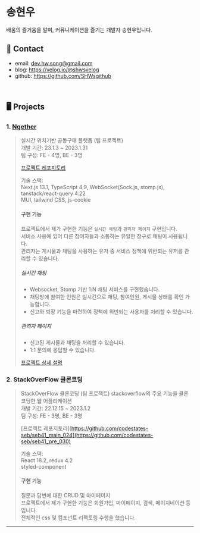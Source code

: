 # 송현우
배움의 즐거움을 알며, 커뮤니케이션을 즐기는 개발자 송현우입니다.  

## 📱 Contact
- email: dev.hw.song@gmail.com
- blog: https://velog.io/@shwsvelog
- github: https://github.com/SHWsgithub

</br>

## 🖥️ Projects
### 1. [Ngether](https://ngether.xyz/)
>실시간 위치기반 공동구매 플랫폼 (팀 프로젝트)  
>개발 기간: 23.1.3 ~ 2023.1.31  
>팀 구성: FE - 4명, BE - 3명
>
>[프로젝트 레포지토리](https://github.com/codestates-seb/seb41_main_024)
>  
>기술 스택:  
>Next.js 13.1, TypeScript 4.9, WebSocket(Sock.js, stomp.js), tanstack/react-query 4.22  
>MUI, tailwind CSS, js-cookie
>
>#### 구현 기능
>프로젝트에서 제가 구현한 기능은 `실시간 채팅`과 `관리자 페이지` 구현입니다.  
>서비스 사용에 있어 다른 참여자들과 소통하는 유일한 창구로 채팅이 사용됩니다.  
>관리자는 게시물과 채팅을 사용하는 유저 중 서비스 정책에 위반되는 유저를 관리할 수 있습니다. 
>##### 실시간 채팅 
>- Websocket, Stomp 기반 1:N 채팅 서비스를 구현했습니다.  
>- 채팅방에 참여한 인원은 실시간으로 채팅, 참여인원, 게시물 상태를 확인 가능합니다.  
>- 신고와 퇴장 기능을 마련하여 정책에 위반되는 사용자를 처리할 수 있습니다.
>##### 관리자 페이지
>- 신고된 게시물과 채팅을 처리할 수 있습니다.  
>- 1:1 문의에 응답할 수 있습니다.
>
>[프로젝트 상세 설명](https://github.com/SHWsgithub/portfolio/blob/main/Ngether.md)

### 2. StackOverFlow 클론코딩
>StackOverFlow 클론코딩 (팀 프로젝트) 
>stackoverflow의 주요 기능을 클론 코딩한 웹 어플리케이션  
>개발 기간: 22.12.15 ~ 2023.1.2  
>팀 구성: FE - 3명, BE - 3명
>
>[프로젝트 레포지토리](https://github.com/codestates-seb/seb41_main_024](https://github.com/codestates-seb/seb41_pre_030)
>  
>기술 스택:  
>React 18.2, redux 4.2  
>styled-component
>
>#### 구현 기능
>질문과 답변에 대한 CRUD 및 마이페이지  
>프로젝트에서 제가 구현한 기능은 회원가입, 마이페이지, 검색, 페이지네이션 등 입니다.  
>전체적인 css 및 컴포넌트 리팩토링 수행을 했습니다.
---
